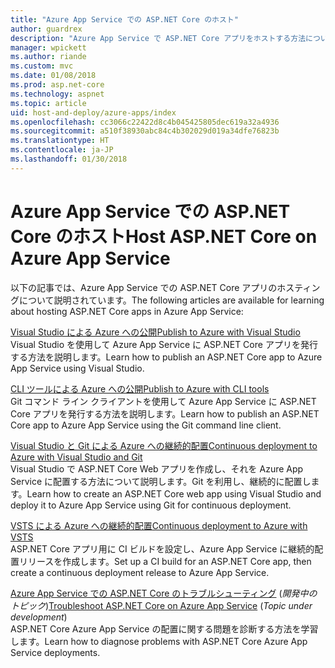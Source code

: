 ```yaml
---
title: "Azure App Service での ASP.NET Core のホスト"
author: guardrex
description: "Azure App Service で ASP.NET Core アプリをホストする方法についてのリソースへのリンクを検出します。"
manager: wpickett
ms.author: riande
ms.custom: mvc
ms.date: 01/08/2018
ms.prod: asp.net-core
ms.technology: aspnet
ms.topic: article
uid: host-and-deploy/azure-apps/index
ms.openlocfilehash: cc3066c22422d8c4b045425805dec619a32a4936
ms.sourcegitcommit: a510f38930abc84c4b302029d019a34dfe76823b
ms.translationtype: HT
ms.contentlocale: ja-JP
ms.lasthandoff: 01/30/2018
---
```

# <a name="host-aspnet-core-on-azure-app-service"></a><span data-ttu-id="0af02-103">Azure App Service での ASP.NET Core のホスト</span><span class="sxs-lookup"><span data-stu-id="0af02-103">Host ASP.NET Core on Azure App Service</span></span>

<span data-ttu-id="0af02-104">以下の記事では、Azure App Service での ASP.NET Core アプリのホスティングについて説明されています。</span><span class="sxs-lookup"><span data-stu-id="0af02-104">The following articles are available for learning about hosting ASP.NET Core apps in Azure App Service:</span></span>

[<span data-ttu-id="0af02-105">Visual Studio による Azure への公開</span><span class="sxs-lookup"><span data-stu-id="0af02-105">Publish to Azure with Visual Studio</span></span>](xref:tutorials/publish-to-azure-webapp-using-vs)  
<span data-ttu-id="0af02-106">Visual Studio を使用して Azure App Service に ASP.NET Core アプリを発行する方法を説明します。</span><span class="sxs-lookup"><span data-stu-id="0af02-106">Learn how to publish an ASP.NET Core app to Azure App Service using Visual Studio.</span></span>

[<span data-ttu-id="0af02-107">CLI ツールによる Azure への公開</span><span class="sxs-lookup"><span data-stu-id="0af02-107">Publish to Azure with CLI tools</span></span>](xref:tutorials/publish-to-azure-webapp-using-cli)  
<span data-ttu-id="0af02-108">Git コマンド ライン クライアントを使用して Azure App Service に ASP.NET Core アプリを発行する方法を説明します。</span><span class="sxs-lookup"><span data-stu-id="0af02-108">Learn how to publish an ASP.NET Core app to Azure App Service using the Git command line client.</span></span>

[<span data-ttu-id="0af02-109">Visual Studio と Git による Azure への継続的配置</span><span class="sxs-lookup"><span data-stu-id="0af02-109">Continuous deployment to Azure with Visual Studio and Git</span></span>](xref:host-and-deploy/azure-apps/azure-continuous-deployment)  
<span data-ttu-id="0af02-110">Visual Studio で ASP.NET Core Web アプリを作成し、それを Azure App Service に配置する方法について説明します。Git を利用し、継続的に配置します。</span><span class="sxs-lookup"><span data-stu-id="0af02-110">Learn how to create an ASP.NET Core web app using Visual Studio and deploy it to Azure App Service using Git for continuous deployment.</span></span>

[<span data-ttu-id="0af02-111">VSTS による Azure への継続的配置</span><span class="sxs-lookup"><span data-stu-id="0af02-111">Continuous deployment to Azure with VSTS</span></span>](https://www.visualstudio.com/docs/build/aspnet/core/quick-to-azure)  
<span data-ttu-id="0af02-112">ASP.NET Core アプリ用に CI ビルドを設定し、Azure App Service に継続的配置リリースを作成します。</span><span class="sxs-lookup"><span data-stu-id="0af02-112">Set up a CI build for an ASP.NET Core app, then create a continuous deployment release to Azure App Service.</span></span>

<span data-ttu-id="0af02-113">[Azure App Service での ASP.NET Core のトラブルシューティング](xref:host-and-deploy/azure-apps/troubleshoot) (*開発中のトピック*)</span><span class="sxs-lookup"><span data-stu-id="0af02-113">[Troubleshoot ASP.NET Core on Azure App Service](xref:host-and-deploy/azure-apps/troubleshoot) (*Topic under development*)</span></span>  
<span data-ttu-id="0af02-114">ASP.NET Core Azure App Service の配置に関する問題を診断する方法を学習します。</span><span class="sxs-lookup"><span data-stu-id="0af02-114">Learn how to diagnose problems with ASP.NET Core Azure App Service deployments.</span></span>
